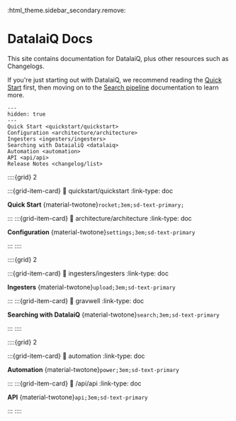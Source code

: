 :html_theme.sidebar_secondary.remove:

# DatalaiQ Docs

This site contains documentation for DatalaiQ, plus other resources such as Changelogs.

If you're just starting out with DatalaiQ, we recommend reading the [Quick Start](quickstart/quickstart) first, then moving on to the [Search pipeline](search/search) documentation to learn more.

```{toctree}
---
hidden: true
---
Quick Start <quickstart/quickstart>
Configuration <architecture/architecture>
Ingesters <ingesters/ingesters>
Searching with DataialiQ <datalaiq>
Automation <automation>
API <api/api>
Release Notes <changelog/list>
```

::::{grid} 2

:::{grid-item-card}
:link: quickstart/quickstart
:link-type: doc

**Quick Start**  {material-twotone}`rocket;3em;sd-text-primary;`

:::
:::{grid-item-card}
:link: architecture/architecture
:link-type: doc

**Configuration**  {material-twotone}`settings;3em;sd-text-primary`

:::
::::

::::{grid} 2

:::{grid-item-card}
:link: ingesters/ingesters
:link-type: doc

**Ingesters**  {material-twotone}`upload;3em;sd-text-primary`

:::
:::{grid-item-card}
:link: gravwell
:link-type: doc

**Searching with DatalaiQ**  {material-twotone}`search;3em;sd-text-primary`

:::
::::

::::{grid} 2

:::{grid-item-card}
:link: automation
:link-type: doc

**Automation**  {material-twotone}`power;3em;sd-text-primary`

:::
:::{grid-item-card}
:link: /api/api
:link-type: doc

**API**  {material-twotone}`api;3em;sd-text-primary`

:::
::::

<script>
var url=window.location.href;
if(url.includes(".md")) {
  var split = url.split(".md");
  window.location.href= split[0].replace(/#!(.*)/g, '$1.html') + split[1].replace(/_/g, '-').toLowerCase();
}
</script>
